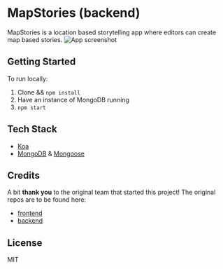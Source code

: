 # MapStories (backend)

MapStories is a location based storytelling app where editors can create map based stories.
![App screenshot](https://github.com/karstenba/mapStories-frontend/blob/develop/example.png)

## Getting Started
To run locally:
1) Clone && `npm install`
2) Have an instance of MongoDB running
3) `npm start`

## Tech Stack
* [Koa](koajs.com)
* [MongoDB](mongodb.com) & [Mongoose](mongoosejs.com)

## Credits

A bit **thank you** to the original team that started this project! The original repos are to be found here:
* [frontend](https://github.com/fredpinon/map-stories-front-end)
* [backend](https://github.com/isabellachen/map-stories-backend)

## License

MIT